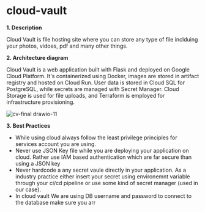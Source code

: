 # cloud-vault

<b>1. Description</b>

Cloud Vault is file hosting site where you can store any type of file inclduing your photos, vidoes, pdf and many other things. 

<b>2. Architecture diagram</b>  

Cloud Vault is a web application built with Flask and deployed on Google Cloud Platform. It's containerized using Docker, images are stored in artifact registry and hosted on Cloud Run. User data is stored in Cloud SQL for PostgreSQL, while secrets are managed with Secret Manager. Cloud Storage is used for file uploads, and Terraform is employed for infrastructure provisioning.

![cv-final drawio-11](https://github.com/atharvjoshi34/cloud-vault/assets/109728276/e0ea34e3-c69d-44b9-8e11-56266e874716)

<b>3. Best Practices</b>

- While using cloud always follow the least privilege principles for services account you are using.
- Never use JSON Key file while you are deploying your application on cloud. Rather use IAM based authentication which are far secure than using a JSON key
- Never hardcode a any secret vaule directly in your application. As a industry practice either insert your secret using environemnt variable through your ci/cd pipeline or use some kind of secret manager (used in our case).
- In cloud vault We are using DB username and password to connect to the database make sure you arr

